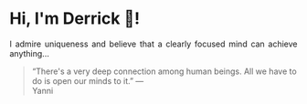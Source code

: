 # Hi, I'm Derrick 👋!
<p align="justify">I admire uniqueness and believe that a clearly focused mind can achieve anything...</p> 
<!-- #quote-start -->
<blockquote>&ldquo;There's a very deep connection among human beings. All we have to do is open our minds to it.&rdquo; &mdash; <footer>Yanni</footer></blockquote>
<!-- #quote-end -->
